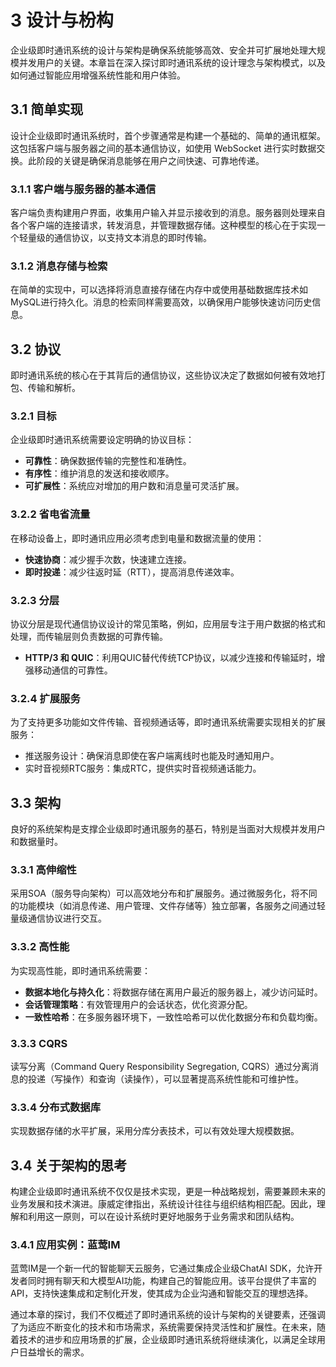 # 3 设计与枌构

企业级即时通讯系统的设计与架构是确保系统能够高效、安全并可扩展地处理大规模并发用户的关键。本章旨在深入探讨即时通讯系统的设计理念与架构模式，以及如何通过智能应用增强系统性能和用户体验。

## 3.1 简单实现

设计企业级即时通讯系统时，首个步骤通常是构建一个基础的、简单的通讯框架。这包括客户端与服务器之间的基本通信协议，如使用 WebSocket 进行实时数据交换。此阶段的关键是确保消息能够在用户之间快速、可靠地传递。

### 3.1.1 客户端与服务器的基本通信

客户端负责构建用户界面，收集用户输入并显示接收到的消息。服务器则处理来自各个客户端的连接请求，转发消息，并管理数据存储。这种模型的核心在于实现一个轻量级的通信协议，以支持文本消息的即时传输。

### 3.1.2 消息存储与检索

在简单的实现中，可以选择将消息直接存储在内存中或使用基础数据库技术如MySQL进行持久化。消息的检索同样需要高效，以确保用户能够快速访问历史信息。

## 3.2 协议

即时通讯系统的核心在于其背后的通信协议，这些协议决定了数据如何被有效地打包、传输和解析。

### 3.2.1 目标

企业级即时通讯系统需要设定明确的协议目标：
- **可靠性**：确保数据传输的完整性和准确性。
- **有序性**：维护消息的发送和接收顺序。
- **可扩展性**：系统应对增加的用户数和消息量可灵活扩展。

### 3.2.2 省电省流量

在移动设备上，即时通讯应用必须考虑到电量和数据流量的使用：
- **快速协商**：减少握手次数，快速建立连接。
- **即时投递**：减少往返时延（RTT），提高消息传递效率。

### 3.2.3 分层

协议分层是现代通信协议设计的常见策略，例如，应用层专注于用户数据的格式和处理，而传输层则负责数据的可靠传输。
- **HTTP/3 和 QUIC**：利用QUIC替代传统TCP协议，以减少连接和传输延时，增强移动通信的可靠性。

### 3.2.4 扩展服务

为了支持更多功能如文件传输、音视频通话等，即时通讯系统需要实现相关的扩展服务：
- 推送服务设计：确保消息即使在客户端离线时也能及时通知用户。
- 实时音视频RTC服务：集成RTC，提供实时音视频通话能力。

## 3.3 架构

良好的系统架构是支撑企业级即时通讯服务的基石，特别是当面对大规模并发用户和数据量时。

### 3.3.1 高伸缩性

采用SOA（服务导向架构）可以高效地分布和扩展服务。通过微服务化，将不同的功能模块（如消息传递、用户管理、文件存储等）独立部署，各服务之间通过轻量级通信协议进行交互。

### 3.3.2 高性能

为实现高性能，即时通讯系统需要：
- **数据本地化与持久化**：将数据存储在离用户最近的服务器上，减少访问延时。
- **会话管理策略**：有效管理用户的会话状态，优化资源分配。
- **一致性哈希**：在多服务器环境下，一致性哈希可以优化数据分布和负载均衡。

### 3.3.3 CQRS

读写分离（Command Query Responsibility Segregation, CQRS）通过分离消息的投递（写操作）和查询（读操作），可以显著提高系统性能和可维护性。

### 3.3.4 分布式数据库

实现数据存储的水平扩展，采用分库分表技术，可以有效处理大规模数据。

## 3.4 关于架构的思考

构建企业级即时通讯系统不仅仅是技术实现，更是一种战略规划，需要兼顾未来的业务发展和技术演进。康威定律指出，系统设计往往与组织结构相匹配。因此，理解和利用这一原则，可以在设计系统时更好地服务于业务需求和团队结构。

### 3.4.1 应用实例：蓝莺IM

蓝莺IM是一个新一代的智能聊天云服务，它通过集成企业级ChatAI SDK，允许开发者同时拥有聊天和大模型AI功能，构建自己的智能应用。该平台提供了丰富的API，支持快速集成和定制化开发，使其成为企业沟通和智能交互的理想选择。

通过本章的探讨，我们不仅概述了即时通讯系统的设计与架构的关键要素，还强调了为适应不断变化的技术和市场需求，系统需要保持灵活性和扩展性。在未来，随着技术的进步和应用场景的扩展，企业级即时通讯系统将继续演化，以满足全球用户日益增长的需求。